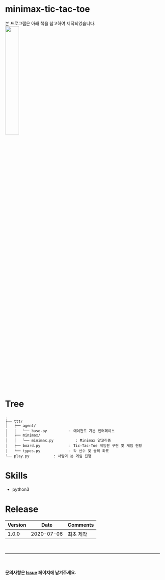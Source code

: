 # minimax-tic-tac-toe
본 프로그램은 아래 책을 참고하여 제작되었습니다.  
<img src="http://image.yes24.com/goods/90323579/800x0" width="30%" height="30%">

# Tree
```
.
├── ttt/
│   ├── agent/
│   │   └── base.py          : 에이전트 기본 인터페이스
│   ├── minimax/
│   │   └── minimax.py          : Minimax 알고리즘
│   ├── board.py             : Tic-Tac-Toe 게임판 구현 및 게임 현황
│   └── types.py             : 각 선수 및 돌의 좌표
└── play.py           : 사람과 봇 게임 진행
```

# Skills
- python3

# Release  
|Version|Date|Comments|
|---|---|---|
|1.0.0|2020-07-06|최초 제작|

<br>

---
  
<br>

#### 문의사항은 [Issue](https://github.com/IllIIIllll/minimax-tic-tac-toe/issues) 페이지에 남겨주세요.

